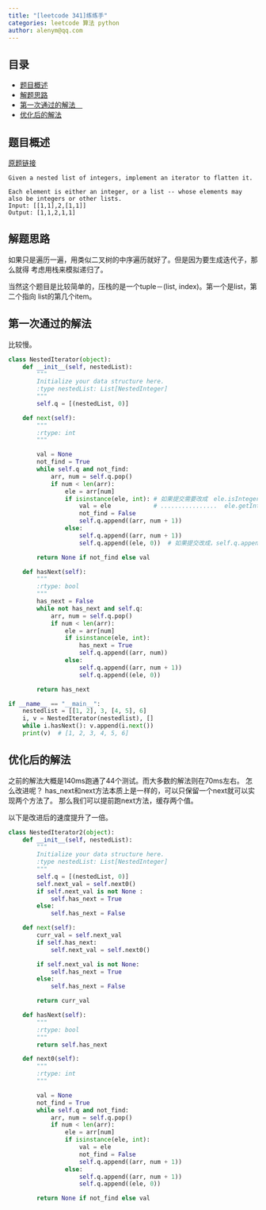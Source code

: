 ```yaml
---
title: "[leetcode 341]练练手"
categories: leetcode 算法 python
author: alenym@qq.com
---
```


## 目录 ##

- [题目概述](#hh0) 
- [解题思路](#hh1) 
- [第一次通过的解法　](#hh2) 
- [优化后的解法](#hh3) 


## <a name="hh0"></a> 题目概述 ##

[原题链接](https://leetcode.com//problems/flatten-nested-list-iterator/description/)

    Given a nested list of integers, implement an iterator to flatten it.
    
    Each element is either an integer, or a list -- whose elements may also be integers or other lists.
    Input: [[1,1],2,[1,1]]
    Output: [1,1,2,1,1]

## <a name="hh1"></a> 解题思路 ##

如果只是遍历一遍，用类似二叉树的中序遍历就好了。但是因为要生成迭代子，那么就得
考虑用栈来模拟递归了。

当然这个题目是比较简单的，压栈的是一个tuple－(list, index)。第一个是list，第二个指向
list的第几个item。

## <a name="hh2"></a> 第一次通过的解法　 ##

比较慢。

```python
class NestedIterator(object):
    def __init__(self, nestedList):
        """
        Initialize your data structure here.
        :type nestedList: List[NestedInteger]
        """
        self.q = [(nestedList, 0)]

    def next(self):
        """
        :rtype: int
        """

        val = None
        not_find = True
        while self.q and not_find:
            arr, num = self.q.pop()
            if num < len(arr):
                ele = arr[num]
                if isinstance(ele, int): # 如果提交需要改成　ele.isInteger()
                    val = ele            # ................  ele.getInteger()
                    not_find = False
                    self.q.append((arr, num + 1))
                else:
                    self.q.append((arr, num + 1))
                    self.q.append((ele, 0))  # 如果提交改成，self.q.append((ele.getList(),0))

        return None if not_find else val

    def hasNext(self):
        """
        :rtype: bool
        """
        has_next = False
        while not has_next and self.q:
            arr, num = self.q.pop()
            if num < len(arr):
                ele = arr[num]
                if isinstance(ele, int):
                    has_next = True
                    self.q.append((arr, num))
                else:
                    self.q.append((arr, num + 1))
                    self.q.append((ele, 0))

        return has_next

if __name__ == "__main__":
    nestedlist = [[1, 2], 3, [4, 5], 6]
    i, v = NestedIterator(nestedlist), []
    while i.hasNext(): v.append(i.next())
    print(v)  # [1, 2, 3, 4, 5, 6]
```

## <a name="hh3"></a> 优化后的解法 ##

之前的解法大概是140ms跑通了44个测试。而大多数的解法则在70ms左右。
怎么改进呢？
has_next和next方法本质上是一样的，可以只保留一个next就可以实现两个方法了。
那么我们可以提前跑next方法，缓存两个值。


以下是改进后的速度提升了一倍。
```python
class NestedIterator2(object):
    def __init__(self, nestedList):
        """
        Initialize your data structure here.
        :type nestedList: List[NestedInteger]
        """
        self.q = [(nestedList, 0)]
        self.next_val = self.next0()
        if self.next_val is not None :
            self.has_next = True
        else:
            self.has_next = False

    def next(self):
        curr_val = self.next_val
        if self.has_next:
            self.next_val = self.next0()

        if self.next_val is not None:
            self.has_next = True
        else:
            self.has_next = False

        return curr_val

    def hasNext(self):
        """
        :rtype: bool
        """
        return self.has_next

    def next0(self):
        """
        :rtype: int
        """

        val = None
        not_find = True
        while self.q and not_find:
            arr, num = self.q.pop()
            if num < len(arr):
                ele = arr[num]
                if isinstance(ele, int):
                    val = ele
                    not_find = False
                    self.q.append((arr, num + 1))
                else:
                    self.q.append((arr, num + 1))
                    self.q.append((ele, 0))

        return None if not_find else val
```

